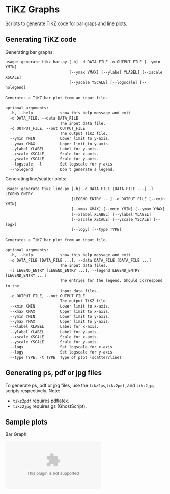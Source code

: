 # TiKZ Graphs

Scripts to generate TiKZ code for bar graps and line plots.

## Generating TiKZ code

Generating bar graphs:

```
usage: generate_tikz_bar.py [-h] -d DATA_FILE -o OUTPUT_FILE [--ymin YMIN]
                            [--ymax YMAX] [--ylabel YLABEL] [--xscale XSCALE]
                            [--yscale YSCALE] [--logscale] [--nolegend]

Generates a TiKZ bar plot from an input file.

optional arguments:
  -h, --help            show this help message and exit
  -d DATA_FILE, --data DATA_FILE
                        The input data file.
  -o OUTPUT_FILE, --out OUTPUT_FILE
                        The output TiKZ file.
  --ymin YMIN           Lower limit to y-axis.
  --ymax YMAX           Upper limit to y-axis.
  --ylabel YLABEL       Label for y-axis.
  --xscale XSCALE       Scale for x-axis.
  --yscale YSCALE       Scale for y-axis.
  --logscale, -l        Set logscale for y-axis
  --nolegend            Don't generate a legend.
```

Generating line/scatter plots:

```
usage: generate_tikz_line.py [-h] -d DATA_FILE [DATA_FILE ...] -l LEGEND_ENTRY
                             [LEGEND_ENTRY ...] -o OUTPUT_FILE [--xmin XMIN]
                             [--xmax XMAX] [--ymin YMIN] [--ymax YMAX]
                             [--xlabel XLABEL] [--ylabel YLABEL]
                             [--xscale XSCALE] [--yscale YSCALE] [--logx]
                             [--logy] [--type TYPE]

Generates a TiKZ bar plot from an input file.

optional arguments:
  -h, --help            show this help message and exit
  -d DATA_FILE [DATA_FILE ...], --data DATA_FILE [DATA_FILE ...]
                        The input data files.
  -l LEGEND_ENTRY [LEGEND_ENTRY ...], --legend LEGEND_ENTRY [LEGEND_ENTRY ...]
                        The entries for the legend. Should correspond to the
                        input data files.
  -o OUTPUT_FILE, --out OUTPUT_FILE
                        The output TiKZ file.
  --xmin XMIN           Lower limit to x-axis.
  --xmax XMAX           Upper limit to x-axis.
  --ymin YMIN           Lower limit to y-axis.
  --ymax YMAX           Upper limit to y-axis.
  --xlabel XLABEL       Label for x-axis.
  --ylabel YLABEL       Label for y-axis.
  --xscale XSCALE       Scale for x-axis.
  --yscale YSCALE       Scale for y-axis.
  --logx                Set logscale for x-axis
  --logy                Set logscale for y-axis
  --type TYPE, -t TYPE  Type of plot (scatter/line)
```


## Generating ps, pdf or jpg files

To generate ps, pdf or jpg files, use the `tikz2ps`,`tikz2pdf`, and `tikz2jpg` scripts respectively. Note:

* `tikz2pdf` requires pdflatex.
* `tikz2jpg` requires gs (GhostScript).

## Sample plots

Bar Graph:

![Image of Yaktocat](sample/ps/bar.ps)